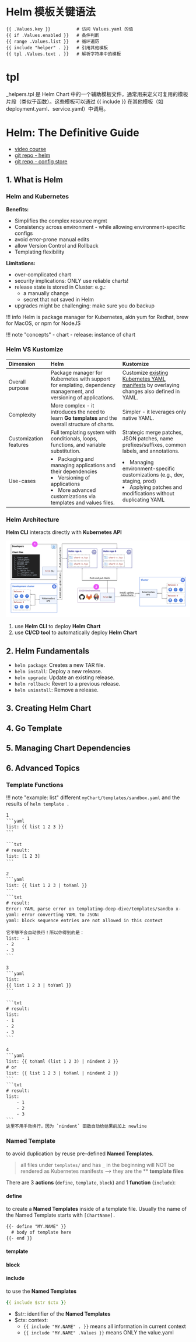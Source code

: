 
# Helm 模板关键语法

```gotemplate
{{ .Values.key }}          # 访问 Values.yaml 的值
{{ if .Values.enabled }}   # 条件判断
{{ range .Values.list }}   # 循环遍历
{{ include "helper" . }}   # 引用其他模板
{{ tpl .Values.text . }}   # 解析字符串中的模板
```

# tpl
_helpers.tpl 是 Helm Chart 中的一个辅助模板文件，通常用来定义可复用的模板片段（类似于函数）。这些模板可以通过 {{ include }} 在其他模板（如 deployment.yaml、service.yaml）中调用。


# Helm: The Definitive Guide 
- [video course](https://ibm-learning.udemy.com/course/definitive-helm-course-beginner-master/learn/lecture/46456923#overview)
- [git repo - helm](https://github.com/lm-academy/helm-course)
- [git repo - config store](https://github.com/lm-academy/config-store)

## 1. What is Helm
### Helm and Kubernetes
**Benefits:**

- Simplifies the complex resource mgmt
- Consistency across environment - while allowing environment-specific configs
- avoid error-prone manual edits
- allow Version Control and Rollback
- Templating flexibility

**Limitations:**

- over-complicated chart
- security implications: ONLY use reliable charts!
- release state is stored in Cluster: e.g.:
    - a manually change
    - secret that not saved in Helm
- upgrades might be challenging: make sure you do backup


!!! info
    Helm is package manager for Kubernetes, akin yum for Redhat, brew for MacOS, or npm for NodeJS

!!! note "concepts"
    - chart
    - release: instance of chart


### Helm VS Kustomize

|Dimension|Helm|Kustomize|
|:-|:-|:-|
|Overall purpose|Package manager for Kubernetes with support for emplating, dependency management, and versioning of applications.|Customize <u>existing Kubernetes YAML manifests</u> by overlaying changes also defined in YAML.|
|Complexity|More complex - it introduces the need to learn **Go templates** and the overall structure of charts.|Simpler - it leverages only native YAML.|
|Customization features|Full templating system with conditionals, loops, functions, and variable substitution.|Strategic merge patches, JSON patches, name prefixes/suffixes, common labels, and annotations.|
|Use-cases|<li>Packaging and managing applications and their dependencies</li><li>Versioning of applications</li><li>More advanced customizations via templates and values files.</li>|<li>Managing environment-specific customizations (e.g., dev, staging, prod)</li><li>Applying patches and modifications without duplicating YAML</li>|

### Helm Architecture

**Helm CLI** interacts directly with **Kubernetes API**

<img src="./imgs/architecture.png" />

1. use **Helm CLI** to deploy **Helm Chart** 
1. use **CI/CD tool** to automatically deploy **Helm Chart**

## 2. Helm Fundamentals

- `helm package`: Creates a new TAR file.
- `helm install`: Deploy a new release.
- `helm upgrade`: Update an existing release.
- `helm rollback`: Revert to a previous release.
- `helm uninstall`: Remove a release.

## 3. Creating Helm Chart
## 4. Go Template
## 5. Managing Chart Dependencies
## 6. Advanced Topics
### Template Functions
[](https://helm.sh/docs/chart_template_guide/function_list/#helm)

!!! note "example: list"
    different `myChart/templates/sandbox.yaml` and the results of `helm template .`

    1
    ```yaml
    list: {{ list 1 2 3 }}
    ```
    
    ```txt
    # result:
    list: [1 2 3]
    ```

    2
    ```yaml
    list: {{ list 1 2 3 | toYaml }}
    ```
    ```txt
    # result:
    Error: YAML parse error on templating-deep-dive/templates/sandbo x-yaml: error converting YAML to JSON: 
    yaml: block sequence entries are not allowed in this context
    
    它不够不会自动换行！所以你得到的是：
    list: - 1
    - 2
    - 3
    ```

    3
    ```yaml
    list: 
    {{ list 1 2 3 | toYaml }}
    ```

    ```txt
    # result:
    list:
    - 1
    - 2
    - 3
    ```

    4
    ```yaml
    list: {{ toYaml (list 1 2 3) | nindent 2 }}
    # or
    list: {{ list 1 2 3 | toYaml | nindent 2 }}
    ```
    ```txt
    # result:
    list:
        - 1
        - 2
        - 3
    ```
    这里不用手动换行，因为 `nindent` 函数自动给结果前加上 newline

### Named Template
to avoid duplication by reuse pre-defined **Named Templates**.

> all files under `templates/` and has `_` in the beginning will NOT be rendered as Kubernetes manifests --> they are the ** **template files**


There are 3 **actions** (`define`, `template`, `block`) and 1 **function** (`include`):

#### define
to create a **Named Templates** inside of a template file. Usually the name of the Named Template starts with `[ChartName].`

```tpl
{{- define "MY.NAME" }}
  # body of template here
{{- end }}
```


#### template
#### block
#### include
to use the **Named Templates**

```yaml
{{ include $str $ctx }}
```

- $str: identifier of the **Named Templates**
- $ctx: context:
    - `{{ include "MY.NAME" . }}` means all information in current context
    - `{{ include "MY.NAME" .Values }}` means ONLY the value.yaml
